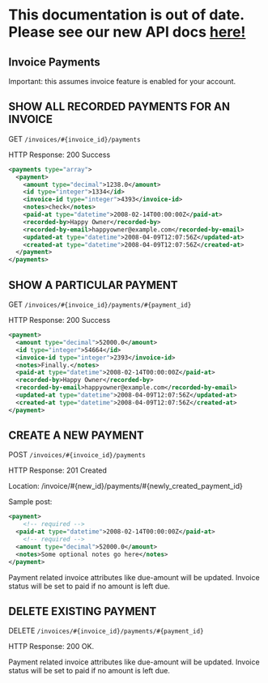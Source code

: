 # This documentation is out of date. Please see our new API docs [here!](http://help.getharvest.com/api)

## Invoice Payments

Important: this assumes invoice feature is enabled for your account.

## SHOW ALL RECORDED PAYMENTS FOR AN INVOICE

GET `/invoices/#{invoice_id}/payments`

HTTP Response: 200 Success

```xml
<payments type="array">
  <payment>
    <amount type="decimal">1238.0</amount>
    <id type="integer">1334</id>
    <invoice-id type="integer">4393</invoice-id>
    <notes>check</notes>
    <paid-at type="datetime">2008-02-14T00:00:00Z</paid-at>
    <recorded-by>Happy Owner</recorded-by>
    <recorded-by-email>happyowner@example.com</recorded-by-email>
    <updated-at type="datetime">2008-04-09T12:07:56Z</updated-at>
    <created-at type="datetime">2008-04-09T12:07:56Z</created-at>
  </payment>
</payments>
```

## SHOW A PARTICULAR PAYMENT

GET `/invoices/#{invoice_id}/payments/#{payment_id}`

HTTP Response: 200 Success

```xml
<payment>
  <amount type="decimal">52000.0</amount>
  <id type="integer">54664</id>
  <invoice-id type="integer">2393</invoice-id>
  <notes>Finally.</notes>
  <paid-at type="datetime">2008-02-14T00:00:00Z</paid-at>
  <recorded-by>Happy Owner</recorded-by>
  <recorded-by-email>happyowner@example.com</recorded-by-email>
  <updated-at type="datetime">2008-04-09T12:07:56Z</updated-at>
  <created-at type="datetime">2008-04-09T12:07:56Z</created-at>
</payment>
```

## CREATE A NEW PAYMENT

POST `/invoices/#{invoice_id}/payments`

HTTP Response: 201 Created

Location: /invoice/#{new_id}/payments/#{newly_created_payment_id}

Sample post:

```xml
<payment>
    <!-- required -->
  <paid-at type="datetime">2008-02-14T00:00:00Z</paid-at>
    <!-- required -->
  <amount type="decimal">52000.0</amount>
  <notes>Some optional notes go here</notes>
</payment>
```

Payment related invoice attributes like due-amount will be updated. Invoice status will be set to paid if no amount is left due.

## DELETE EXISTING PAYMENT

DELETE `/invoices/#{invoice_id}/payments/#{payment_id}`

HTTP Response: 200 OK.

Payment related invoice attributes like due-amount will be updated. Invoice status will be set to paid if no amount is left due.
